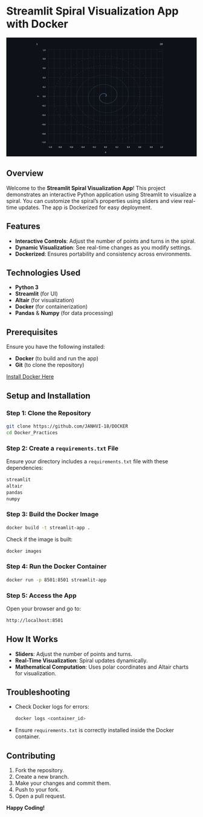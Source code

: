 # Streamlit Spiral Visualization App with Docker

![Docker Hub Repository](https://github.com/graheetphartyal23/Docker/blob/main/STREAMLITSPIRAL/Screenshot%202025-02-20%20002538.png)
## Overview
Welcome to the **Streamlit Spiral Visualization App**! This project demonstrates an interactive Python application using Streamlit to visualize a spiral. You can customize the spiral’s properties using sliders and view real-time updates. The app is Dockerized for easy deployment.

##  Features
-  **Interactive Controls**: Adjust the number of points and turns in the spiral.
-  **Dynamic Visualization**: See real-time changes as you modify settings.
-  **Dockerized**: Ensures portability and consistency across environments.

##  Technologies Used
-  **Python 3**
-  **Streamlit** (for UI)
-  **Altair** (for visualization)
-  **Docker** (for containerization)
-  **Pandas** & **Numpy** (for data processing)

##  Prerequisites
Ensure you have the following installed:
- **Docker** (to build and run the app)
- **Git** (to clone the repository)

[Install Docker Here](https://docs.docker.com/get-docker/)

##  Setup and Installation
### Step 1: Clone the Repository
```sh
git clone https://github.com/JANHVI-18/DOCKER
cd Docker_Practices
```

### Step 2: Create a `requirements.txt` File
Ensure your directory includes a `requirements.txt` file with these dependencies:
```sh
streamlit
altair
pandas
numpy
```

### Step 3: Build the Docker Image
```sh
docker build -t streamlit-app .
```
Check if the image is built:
```sh
docker images
```

### Step 4: Run the Docker Container
```sh
docker run -p 8501:8501 streamlit-app
```

### Step 5: Access the App
Open your browser and go to:
```sh
http://localhost:8501
```

##  How It Works
-  **Sliders**: Adjust the number of points and turns.
-  **Real-Time Visualization**: Spiral updates dynamically.
-  **Mathematical Computation**: Uses polar coordinates and Altair charts for visualization.

##  Troubleshooting
- Check Docker logs for errors:
  ```sh
  docker logs <container_id>
  ```
- Ensure `requirements.txt` is correctly installed inside the Docker container.

##  Contributing
1.  Fork the repository.
2.  Create a new branch.
3.  Make your changes and commit them.
4.  Push to your fork.
5.  Open a pull request.

 **Happy Coding!** 

